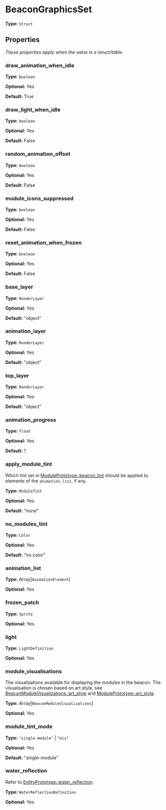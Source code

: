 # BeaconGraphicsSet

**Type:** `Struct`

## Properties

*These properties apply when the value is a struct/table.*

### draw_animation_when_idle

**Type:** `boolean`

**Optional:** Yes

**Default:** True

### draw_light_when_idle

**Type:** `boolean`

**Optional:** Yes

**Default:** False

### random_animation_offset

**Type:** `boolean`

**Optional:** Yes

**Default:** False

### module_icons_suppressed

**Type:** `boolean`

**Optional:** Yes

**Default:** False

### reset_animation_when_frozen

**Type:** `boolean`

**Optional:** Yes

**Default:** False

### base_layer

**Type:** `RenderLayer`

**Optional:** Yes

**Default:** "object"

### animation_layer

**Type:** `RenderLayer`

**Optional:** Yes

**Default:** "object"

### top_layer

**Type:** `RenderLayer`

**Optional:** Yes

**Default:** "object"

### animation_progress

**Type:** `float`

**Optional:** Yes

**Default:** 1

### apply_module_tint

Which tint set in [ModulePrototype::beacon_tint](prototype:ModulePrototype::beacon_tint) should be applied to elements of the `animation_list`, if any.

**Type:** `ModuleTint`

**Optional:** Yes

**Default:** "none"

### no_modules_tint

**Type:** `Color`

**Optional:** Yes

**Default:** "no color"

### animation_list

**Type:** Array[`AnimationElement`]

**Optional:** Yes

### frozen_patch

**Type:** `Sprite`

**Optional:** Yes

### light

**Type:** `LightDefinition`

**Optional:** Yes

### module_visualisations

The visualisations available for displaying the modules in the beacon. The visualisation is chosen based on art style, see [BeaconModuleVisualizations::art_style](prototype:BeaconModuleVisualizations::art_style) and [ModulePrototype::art_style](prototype:ModulePrototype::art_style).

**Type:** Array[`BeaconModuleVisualizations`]

**Optional:** Yes

### module_tint_mode

**Type:** `"single-module"` | `"mix"`

**Optional:** Yes

**Default:** "single-module"

### water_reflection

Refer to [EntityPrototype::water_reflection](prototype:EntityPrototype::water_reflection).

**Type:** `WaterReflectionDefinition`

**Optional:** Yes

